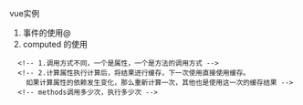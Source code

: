 vue实例
1. 事件的使用@
2. computed 的使用
 <!-- 计算属性和methods差别： -->
      <!-- 1.调用方式不同，一个是属性，一个是方法的调用方式 -->
      <!-- 2.计算属性执行计算后，将结果进行缓存，下一次使用直接使用缓存。
        如果计算属性的依赖发生变化，那么重新计算一次，其他也是使用这一次的缓存结果 -->
      <!-- methods调用多少次，执行多少次 -->


<!--
  1. new Vue();

  2. 加载vue的事件，以及加载vue的生命周期函数(不是调用函数)

  3. 执行beforeCreate()生命周期函数

  4. 数据执行了观测，已经加载了事件等其他一些跟dom无关初始化操作(watch，computed，。。。。)

  5. 执行created()生命周期函数,只要跟dom没有关系的操作，在这个生命周期函数中都可以执行。

  6. 判断是否配置了$el，如果没有就不管理dom，直至动态调用了$mount(el)才会管理dom

  7. 判断是否有template

  8. 有，直接编译模版，没有，把el.outerHTML当成模版，进行编译

  9. 执行beforeMount()生命周期函数

  10. 将渲染好的dom替换到页面中

  11. 执行mounted()生命周期函数，操作dom

  12. 当数据变化后,dom使用了该数据

  13. 执行beforeUpdate()生命周期函数

  14. 比对虚拟dom，更新dom

  15. 执行updated()生命周期函数

  16. 当实例调用$destroy()时

  17.  执行beforeDestroy()生命周期函数,移除闭包，移除事件监听。。

  18. 移除子组件移除事件监听等等会造成内存泄漏的

  19. 执行destroyed()生命周期函数

  
  -->